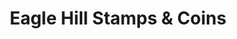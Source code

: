 ---
title: "Eagle Hill Stamps & Coins"
url: /presque-isle/eagle-hill-stamps-und-coins/
shop: Andenken
---